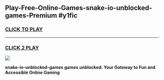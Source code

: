 
## Play-Free-Online-Games-snake-io-unblocked-games-Premium #y1fic
<h3>
<a href="https://premium.freeplayer.one?title=snake-io-unblocked-games&ref=8M">CLICK TO PLAY</a></h3>
<hr>

<h3>
<a href="https://premium.freeplayer.one?title=snake-io-unblocked-games&ref=8M">CLICK 2 PLAY</a>
  
</h3>

<a href="https://premium.freeplayer.one?title=snake-io-unblocked-games&ref=8M"><img src="https://clearcache.store/games.png"></a>


**snake-io-unblocked-games games unblocked: Your Gateway to Fun and Accessible Online Gaming**
